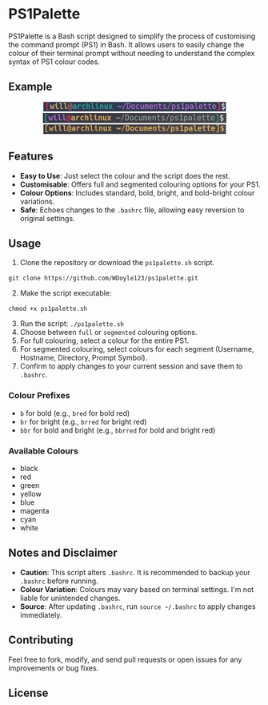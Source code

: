 # PS1Palette

PS1Palette is a Bash script designed to simplify the process of customising the command prompt (PS1) in Bash. It allows users to easily change the colour of their terminal prompt without needing to understand the complex syntax of PS1 colour codes.

## Example
<p align="center">
	<img src="examples/example1.png" alt="example1.png">
	<img src="examples/example2.png" alt="example2.png">
	<img src="examples/example3.png" alt="example3.png">
</p>


## Features

- **Easy to Use**: Just select the colour and the script does the rest.
- **Customisable**: Offers full and segmented colouring options for your PS1.
- **Colour Options**: Includes standard, bold, bright, and bold-bright colour variations.
- **Safe**: Echoes changes to the `.bashrc` file, allowing easy reversion to original settings.

## Usage
1. Clone the repository or download the `ps1palette.sh` script.
```
git clone https://github.com/WDoyle123/ps1palette.git
```
2. Make the script executable:
```
chmod +x ps1palette.sh
```
3. Run the script: `./ps1palette.sh`
4. Choose between `full` or `segmented` colouring options.
5. For full colouring, select a colour for the entire PS1.
6. For segmented colouring, select colours for each segment (Username, Hostname, Directory, Prompt Symbol).
7. Confirm to apply changes to your current session and save them to `.bashrc`.

### Colour Prefixes

- `b` for bold (e.g., `bred` for bold red)
- `br` for bright (e.g., `brred` for bright red)
- `bbr` for bold and bright (e.g., `bbrred` for bold and bright red)

### Available Colours

- black
- red
- green
- yellow
- blue
- magenta
- cyan
- white

## Notes and Disclaimer

- **Caution**: This script alters `.bashrc`. It is recommended to backup your `.bashrc` before running.
- **Colour Variation**: Colours may vary based on terminal settings. I'm not liable for unintended changes.
- **Source**: After updating `.bashrc`, run `source ~/.bashrc` to apply changes immediately.

## Contributing

Feel free to fork, modify, and send pull requests or open issues for any improvements or bug fixes.

## License


